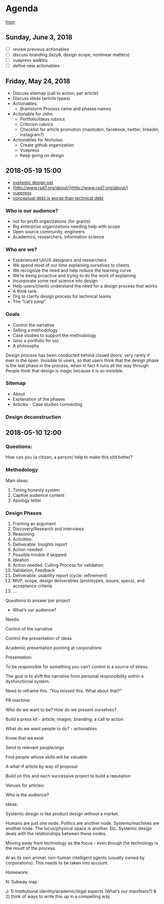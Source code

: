 # Agenda

[from](https://docs.google.com/document/d/1LCHFcSzxl-dizEIsge96geFvIophoNMnAzlgr2kbBYk/edit#)

## Sunday, June 3, 2018

- [ ] review previous actionables
- [ ] discuss branding (lazy8, design scope, nonlinear matters)
- [ ] vuepress walktru
- [ ] define new actionables

## Friday, May 24, 2018

  - Discuss sitemap (call to action, per article)
  - Discuss ideas (article types)
- Actionables:
  - Brainstorm Process name and phases names
- Actionable for John:
  - Portfolio/Ideas rubrics
  - Criticism rubrics
  - Checklist for article promotion (mastodon, facebook, twitter, linkedin, instagram?)
- Actionables for Nicholas:
  - Create github organization
  - Vuepress
  - Keep going on design

## 2018-05-19 15:00

- [systemic design.net](https://systemic-design.net/sdrn/)
- [http://www.rsd7.org/about/](http://www.rsd7.org/about/)
- [vuepress](https://vuepress.vuejs.org/)
- [conceptual debt is worse than technical debt](https://medium.com/all-things-product-management/conceptual-debt-is-worse-than-technical-debt-5b65a910fd46)

### Who is our audience?

- not for profit organizations (for grants)
- Big enterprise organizations needing help with scope
- Open source community, engineers
- Academics, researchers, information science

### Who are we?

- Experienced UI/UX designers and researchers
- We spend most of our time explaining ourselves to clients
- We recognize the need and help reduce the learning curve
- We’re being proactive and trying to do the work of explaining
- Incorporate some real science into design
- Help users/clients understand the need for a design process that works
- A think tank
- Org to clarify design process for technical teams
- The “cat’s jump”

### Goals

- Control the narrative
- Selling a methodology
- Case studies to support the methodology
- (also a portfolio for us)
- A philosophy

Design process has been conducted behind closed doors: very rarely if ever in the open. Invisible to users, so that users think that the design phase is the last phase in the process, when in fact it runs all the way through. People think that design is magic because it is so invisible.

### Sitemap

- About
- Explanation of the phases
- Articles - Case studies connecting

### Design deconstruction

## 2018-05-10 12:00

### Questions:
  How can you (a citizen, a person) help to make this shit better?

### Methodology

Main ideas:

1. Timing honesty system
2. Captive audience content
3. Apology letter

### Design Phases

1. Framing an argument
2. Discovery/Research and interviews
  1. Reasoning:
  2. Activities:
  3. Deliverable: Insights report
  4. Action needed:
  5. Possible trouble if skipped:
4. Ideation
  1. Action needed: Culling Process for validation
6. Validation, Feedback
  1. Deliverable: usability report (cycle: refinement)
8. MVP, scope, design deliverables (prototypes, issues, specs), and acceptance criteria
9. ...

Questions to answer per project
- What’s our audience?



Needs:

Control of the narrative

Control the presentation of ideas

Academic presentation pointing at corporations



Presentation:

To be responsible for something you can’t control is a source of stress.

The goal is to shift the narrative from personal responsibility within a dysfunctional system.

Need to reframe this. “You missed this. What about that?”



PR machine:

Who do we want to be? How do we present ourselves?

Build a press kit - article, images, branding: a call to action

What do we want people to do? - actionables

Know that we exist

Send to relevant people/orgs

Find people whose skills will be valuable

A what-if article by way of proposal

Build on this and each successive project to build a reputation



Venues for articles:

Who is the audience?



Ideas:

Systemic design is like product design without a market.

Humans are just one node. Politics are another node. Systems/machines are another node. The locus/physical space is another. Etc. Systemic design deals with the relationships between these nodes.

Moving away from technology as the focus - even though the technology is the result of the process.

AI as its own animal: non-human intelligent agents (usually owned by corporations). This needs to be taken into account.



Homework:

N: Subway map

J: 1) Institutional identity/academic/legal aspects (What’s our manifesto?) & 2) think of ways to write this up in a compelling way